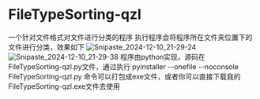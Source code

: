 # FileTypeSorting-qzl
一个针对文件格式对文件进行分类的程序
执行程序会将程序所在文件夹位置下的文件进行分类，效果如下
![Snipaste_2024-12-10_21-29-24](https://github.com/user-attachments/assets/9db5a96e-fb18-4919-9b09-4cf7e46da5cc)
![Snipaste_2024-12-10_21-29-38](https://github.com/user-attachments/assets/61943b6e-f13f-47df-9f0d-dfbde42abbf2)
程序由python实现，源码在FileTypeSorting-qzl.py文件，通过执行 pyinstaller --onefile --noconsole FileTypeSorting-qzl.py 命令可以打包成exe文件，或者你可以直接下载我的FileTypeSorting-qzl.exe文件去使用
